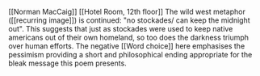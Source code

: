[[Norman MacCaig]] [[Hotel Room, 12th floor]]
The wild west metaphor ([[recurring image]]) is continued: "no stockades/ can keep the midnight out". This suggests that just as stockades were used to keep native americans out of their own homeland, so too does the darkness triumph over human efforts. The negative [[Word choice]] here emphasises the pessimism providing a short and philosophical ending appropriate for the bleak message this poem presents.